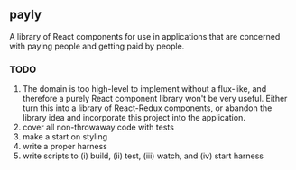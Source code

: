 ## payly

A library of React components for use in applications that are concerned with paying people and getting paid by people.

### TODO
1. The domain is too high-level to implement without a flux-like, and therefore a purely React component library won't be very useful. Either turn this into a library of React-Redux components, or abandon the library idea and incorporate this project into the application.
2. cover all non-throwaway code with tests
3. make a start on styling
4. write a proper harness
5. write scripts to (i) build, (ii) test, (iii) watch, and (iv) start harness